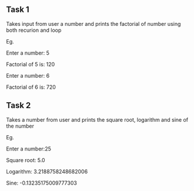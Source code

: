 Task 1
------------

Takes input from user a number and prints the factorial of number using both recurion and loop

Eg.

Enter a number: 5

Factorial of  5 is: 120

Enter a number: 6

Factorial of  6 is: 720



Task 2
--------------

Takes a number from user and prints the square root, logarithm and sine of the number

Eg.

Enter a number:25

Square root: 5.0

Logarithm: 3.2188758248682006

Sine: -0.13235175009777303

